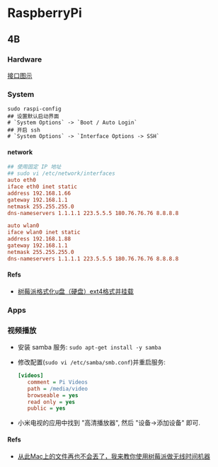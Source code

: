 # RaspberryPi
## 4B
### Hardware
[接口图示](https://img.alicdn.com/imgextra/i4/2206530532867/O1CN01ZL9ZPk1X385HNnOpj_!!2206530532867.jpg)

### System

```shell
sudo raspi-config
## 设置默认启动界面
# `System Options` -> `Boot / Auto Login`
## 开启 ssh
# `System Options` -> `Interface Options -> SSH`

```

#### network 
```ini
## 使用固定 IP 地址
## sudo vi /etc/network/interfaces
auto eth0
iface eth0 inet static
address 192.168.1.66
gateway 192.168.1.1
netmask 255.255.255.0
dns-nameservers 1.1.1.1 223.5.5.5 180.76.76.76 8.8.8.8

auto wlan0
iface wlan0 inet static
address 192.168.1.88
gateway 192.168.1.1
netmask 255.255.255.0
dns-nameservers 1.1.1.1 223.5.5.5 180.76.76.76 8.8.8.8

```

#### Refs
* [树莓派格式化u盘（硬盘）ext4格式并挂载](https://www.jianshu.com/p/4a8d7ecddeec)

### Apps
### 视频播放
* 安装 samba 服务: `sudo apt-get install -y samba`
* 修改配置(`sudo vi /etc/samba/smb.conf`)并重启服务:  

    ```ini
    [videos]
       comment = Pi Videos
       path = /media/video
       browseable = yes
       read only = yes
       public = yes
    ```
    
* 小米电视的应用中找到 "高清播放器", 然后 "设备->添加设备" 即可.


#### Refs
* [从此Mac上的文件再也不会丟了，我来教你使用树莓派做无线时间机器](https://zhuanlan.zhihu.com/p/335259509)